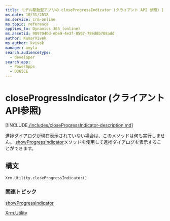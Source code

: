 ```yaml
---
title: モデル駆動型アプリの closeProgressIndicator (クライアント API 参照) | Microsoft Docs
ms.date: 10/31/2018
ms.service: crm-online
ms.topic: reference
applies_to: Dynamics 365 (online)
ms.assetid: 9897040d-ebe9-4e3f-8507-786d8b708add
author: KumarVivek
ms.author: kvivek
manager: amyla
search.audienceType:
  - developer
search.app:
  - PowerApps
  - D365CE
---
```

# <a name="closeprogressindicator-client-api-reference"></a>closeProgressIndicator (クライアントAPI参照)



[!INCLUDE[./includes/closeProgressIndicator-description.md](./includes/closeProgressIndicator-description.md)]

進捗ダイアログが現在表示されていない場合は、このメソッドは何も実行しません。 [showProgressIndicator](showProgressIndicator.md)メソッドを使用して進捗ダイアログを表示することができます。 

## <a name="syntax"></a>構文

`Xrm.Utility.closeProgressIndicator()`

### <a name="related-topics"></a>関連トピック

[showProgressIndicator](showProgressIndicator.md)

[Xrm.Utility](../xrm-utility.md)




